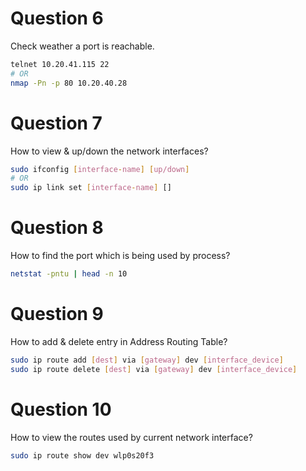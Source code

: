 
# Question 6 

Check weather a port is reachable.

```bash
telnet 10.20.41.115 22
# OR
nmap -Pn -p 80 10.20.40.28
```

# Question 7 

How to view & up/down the network interfaces?

```bash
sudo ifconfig [interface-name] [up/down]
# OR
sudo ip link set [interface-name] []
```

# Question 8 

How to find the port which is being used by process?

```bash
netstat -pntu | head -n 10
```

# Question 9 

How to add & delete entry in Address Routing Table?

```bash
sudo ip route add [dest] via [gateway] dev [interface_device]
sudo ip route delete [dest] via [gateway] dev [interface_device]
```


# Question 10

How to view the routes used by current network interface?

```bash
sudo ip route show dev wlp0s20f3
```
